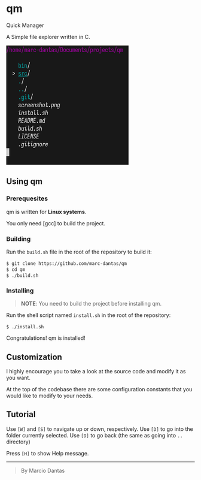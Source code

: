 # qm
Quick Manager

A Simple file explorer written in C.

![qm screenshot](./screenshot.png)

## Using qm

### Prerequesites
qm is written for **Linux systems**.

You only need [gcc] to build the project.

### Building
Run the `build.sh` file in the root of the repository to build it:
```console
$ git clone https://github.com/marc-dantas/qm
$ cd qm
$ ./build.sh
```

### Installing
> **NOTE**: You need to build the project before installing qm.

Run the shell script named `install.sh` in the root of the repository:
```console
$ ./install.sh
```

Congratulations! qm is installed!

## Customization
I highly encourage you to take a look at the source code and modify it as you want.

At the top of the codebase there are some configuration constants that you would like to
modify to your needs. 

## Tutorial
Use `[W]` and `[S]` to navigate up or down, respectively.
Use `[D]` to go into the folder currently selected.
Use `[D]` to go back (the same as going into `..` directory)

Press `[H]` to show Help message.

---

> By Marcio Dantas
